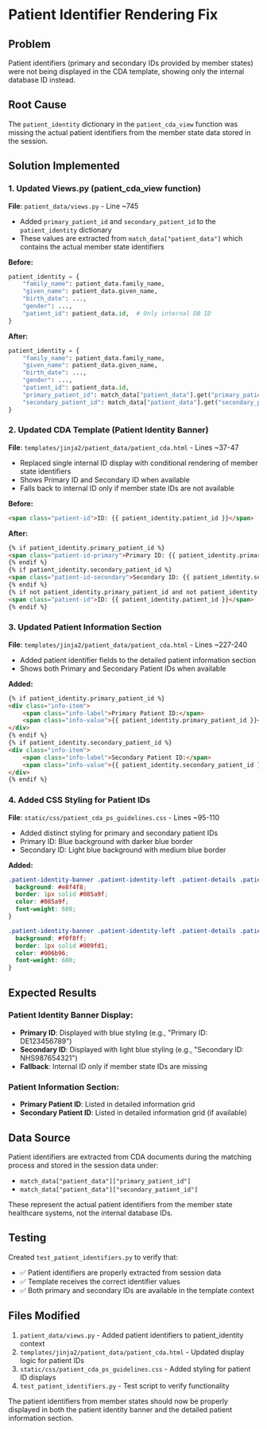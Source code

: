 # Patient Identifier Rendering Fix

## Problem
Patient identifiers (primary and secondary IDs provided by member states) were not being displayed in the CDA template, showing only the internal database ID instead.

## Root Cause
The `patient_identity` dictionary in the `patient_cda_view` function was missing the actual patient identifiers from the member state data stored in the session.

## Solution Implemented

### 1. Updated Views.py (patient_cda_view function)
**File**: `patient_data/views.py` - Line ~745
- Added `primary_patient_id` and `secondary_patient_id` to the `patient_identity` dictionary
- These values are extracted from `match_data["patient_data"]` which contains the actual member state identifiers

**Before:**
```python
patient_identity = {
    "family_name": patient_data.family_name,
    "given_name": patient_data.given_name,
    "birth_date": ...,
    "gender": ...,
    "patient_id": patient_data.id,  # Only internal DB ID
}
```

**After:**
```python
patient_identity = {
    "family_name": patient_data.family_name,
    "given_name": patient_data.given_name,
    "birth_date": ...,
    "gender": ...,
    "patient_id": patient_data.id,
    "primary_patient_id": match_data["patient_data"].get("primary_patient_id", ""),
    "secondary_patient_id": match_data["patient_data"].get("secondary_patient_id", ""),
}
```

### 2. Updated CDA Template (Patient Identity Banner)
**File**: `templates/jinja2/patient_data/patient_cda.html` - Lines ~37-47
- Replaced single internal ID display with conditional rendering of member state identifiers
- Shows Primary ID and Secondary ID when available
- Falls back to internal ID only if member state IDs are not available

**Before:**
```html
<span class="patient-id">ID: {{ patient_identity.patient_id }}</span>
```

**After:**
```html
{% if patient_identity.primary_patient_id %}
<span class="patient-id-primary">Primary ID: {{ patient_identity.primary_patient_id }}</span>
{% endif %}
{% if patient_identity.secondary_patient_id %}
<span class="patient-id-secondary">Secondary ID: {{ patient_identity.secondary_patient_id }}</span>
{% endif %}
{% if not patient_identity.primary_patient_id and not patient_identity.secondary_patient_id %}
<span class="patient-id">ID: {{ patient_identity.patient_id }}</span>
{% endif %}
```

### 3. Updated Patient Information Section
**File**: `templates/jinja2/patient_data/patient_cda.html` - Lines ~227-240
- Added patient identifier fields to the detailed patient information section
- Shows both Primary and Secondary Patient IDs when available

**Added:**
```html
{% if patient_identity.primary_patient_id %}
<div class="info-item">
    <span class="info-label">Primary Patient ID:</span>
    <span class="info-value">{{ patient_identity.primary_patient_id }}</span>
</div>
{% endif %}
{% if patient_identity.secondary_patient_id %}
<div class="info-item">
    <span class="info-label">Secondary Patient ID:</span>
    <span class="info-value">{{ patient_identity.secondary_patient_id }}</span>
</div>
{% endif %}
```

### 4. Added CSS Styling for Patient IDs
**File**: `static/css/patient_cda_ps_guidelines.css` - Lines ~95-110
- Added distinct styling for primary and secondary patient IDs
- Primary ID: Blue background with darker blue border
- Secondary ID: Light blue background with medium blue border

**Added:**
```css
.patient-identity-banner .patient-identity-left .patient-details .patient-id-primary {
  background: #e8f4f8;
  border: 1px solid #085a9f;
  color: #085a9f;
  font-weight: 600;
}

.patient-identity-banner .patient-identity-left .patient-details .patient-id-secondary {
  background: #f0f8ff;
  border: 1px solid #009fd1;
  color: #006b96;
  font-weight: 600;
}
```

## Expected Results

### Patient Identity Banner Display:
- **Primary ID**: Displayed with blue styling (e.g., "Primary ID: DE123456789")
- **Secondary ID**: Displayed with light blue styling (e.g., "Secondary ID: NHS987654321")
- **Fallback**: Internal ID only if member state IDs are missing

### Patient Information Section:
- **Primary Patient ID**: Listed in detailed information grid
- **Secondary Patient ID**: Listed in detailed information grid (if available)

## Data Source
Patient identifiers are extracted from CDA documents during the matching process and stored in the session data under:
- `match_data["patient_data"]["primary_patient_id"]`
- `match_data["patient_data"]["secondary_patient_id"]`

These represent the actual patient identifiers from the member state healthcare systems, not the internal database IDs.

## Testing
Created `test_patient_identifiers.py` to verify that:
- ✅ Patient identifiers are properly extracted from session data
- ✅ Template receives the correct identifier values
- ✅ Both primary and secondary IDs are available in the template context

## Files Modified
1. `patient_data/views.py` - Added patient identifiers to patient_identity context
2. `templates/jinja2/patient_data/patient_cda.html` - Updated display logic for patient IDs
3. `static/css/patient_cda_ps_guidelines.css` - Added styling for patient ID displays
4. `test_patient_identifiers.py` - Test script to verify functionality

The patient identifiers from member states should now be properly displayed in both the patient identity banner and the detailed patient information section.
